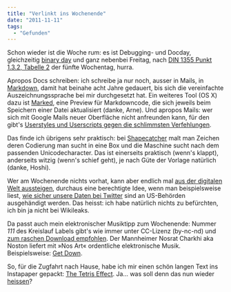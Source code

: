 ```yaml
---
title: "Verlinkt ins Wochenende"
date: "2011-11-11"
tags:
  - "Gefunden"
---
```


Schon wieder ist die Woche rum: es ist Debugging- und Docday, gleichzeitig [binary day](http://www.crackajack.de/2011/11/11/happy-last-binary-day-of-our-lifetime/) und ganz nebenbei Freitag, nach [DIN 1355 Punkt 1.3.2, Tabelle 2](http://guest.engelschall.com/~sb/download/Date-Calc/DIN1355/) der fünfte Wochentag, hurra.

Apropos Docs schreiben: ich schreibe ja nur noch, ausser in Mails, in [Markdown](http://markdown.de/syntax/), damit hat beinahe acht Jahre gedauert, bis sich die vereinfachte Auszeichnungssprache bei mir durchgesetzt hat. Ein weiteres Tool (OS X) dazu ist [Marked](http://itunes.apple.com/de/app/marked/id448925439?mt=12), eine Preview für Markdowncode, die sich jeweils beim Speichern einer Datei aktualisiert (danke, Arne). Und apropos Mails: wer sich mit Google Mails neuer Oberfläche nicht anfreunden kann, für den gibt's [Userstyles und Userscripts gegen die schlimmsten Verfehlungen](http://lifehacker.com/5857983/fix-gmails-newest-annoyances-with-these-userstyles-and-userscripts).

Das finde ich übrigens sehr praktisch: bei [Shapecatcher](http://shapecatcher.com/) malt man Zeichen deren Codierung man sucht in eine Box und die Maschine sucht nach dem passenden Unicodecharacter. Das ist einerseits praktisch (wenn's klappt), anderseits witzig (wenn's schief geht), je nach Güte der Vorlage natürlich (danke, Hoshi).

Wer am Wochenende nichts vorhat, kann aber endlich mal [aus der digitalen Welt aussteigen](http://thoughtballoonhelium.blogspot.com/2011/11/escape-from-digital-world.html), durchaus eine berechtigte Idee, wenn man beispielsweise liest, [wie sicher unsere Daten bei Twitter](http://www.heise.de/newsticker/meldung/Twitter-muss-Daten-von-Wikileaks-Helfern-herausgeben-1377449.html) sind an US-Behörden ausgehändigt werden. Das heisst: ich habe natürlich nichts zu befürchten, ich bin ja nicht bei Wikileaks.

Da passt auch mein elektronischer Musiktipp zum Wochenende: Nummer _111_ des Kreislauf Labels gibt's wie immer unter CC-Lizenz (by-nc-nd) und [zum raschen Download empfohlen](http://kreislauf.org/v10/?p=1611). Der Mannheimer Nosrat Charkhi aka Noston liefert mit »Nos Art« ordentliche elektronische Musik. Beispielsweise: [Get Down](http://media2.prachanda.zhdk.anorg.net/kreislauf/kreislauf111/06_kreislauf111.mp3).

So, für die Zugfahrt nach Hause, habe ich mir einen schön langen Text ins Instapaper gepackt: [The Tetris Effect](http://www.theawl.com/2011/11/the-tetris-effect). Ja… was soll denn das nun wieder [heissen](http://en.wikipedia.org/wiki/Tetris_effect)?

